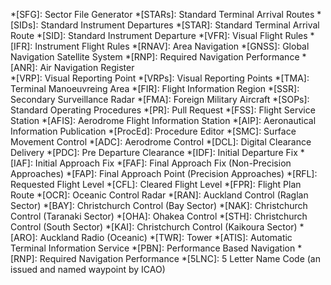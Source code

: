 *[SFG]: Sector File Generator 
*[STARs]: Standard Terminal Arrival Routes
*[SIDs]: Standard Instrument Departures
*[STAR]: Standard Terminal Arrival Route
*[SID]: Standard Instrument Departure
*[VFR]: Visual Flight Rules
*[IFR]: Instrument Flight Rules
*[RNAV]: Area Navigation
*[GNSS]: Global Navigation Satellite System
*[RNP]: Required Navigation Performance
*[ANR]: Air Navigation Register   
*[VRP]: Visual Reporting Point
*[VRPs]: Visual Reporting Points
*[TMA]: Terminal Manoeuvreing Area
*[FIR]: Flight Information Region
*[SSR]: Secondary Surveillance Radar
*[FMA]: Foreign Military Aircraft
*[SOPs]: Standard Operating Procedures
*[PR]: Pull Request
*[FSS]: Flight Service Station
*[AFIS]: Aerodrome Flight Information Station
*[AIP]: Aeronautical Information Publication
*[ProcEd]: Procedure Editor
*[SMC]: Surface Movement Control
*[ADC]: Aerodrome Control
*[DCL]: Digital Clearance Delivery
*[PDC]: Pre Departure Clearance 
*[IDF]: Initial Departure Fix
*[IAF]: Initial Approach Fix
*[FAF]: Final Approach Fix (Non-Precision Approaches)
*[FAP]: Final Approach Point (Precision Approaches)
*[RFL]: Requested Flight Level
*[CFL]: Cleared Flight Level
*[FPR]: Flight Plan Route
*[OCR]: Oceanic Control Radar
*[RAN]: Auckland Control (Raglan Sector)
*[BAY]: Christchurch Control (Bay Sector)
*[NAK]: Christchurch Control (Taranaki Sector)
*[OHA]: Ohakea Control
*[STH]: Christchurch Control (South Sector)
*[KAI]: Christchurch Control (Kaikoura Sector)
*[ARO]: Auckland Radio (Oceanic)
*[TWR]: Tower
*[ATIS]: Automatic Terminal Information Service
*[PBN]: Performance Based Navigation
*[RNP]: Required Navigation Performance
*[5LNC]: 5 Letter Name Code (an issued and named waypoint by ICAO)
<!-- ADD Aerodrome Codes -->

